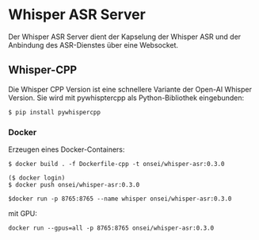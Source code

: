 # Whisper ASR Server

Der Whisper ASR Server dient der Kapselung der Whisper ASR und der Anbindung des ASR-Dienstes über eine Websocket.


## Whisper-CPP

Die Whisper CPP Version ist eine schnellere Variante der Open-AI Whisper Version. Sie wird mit pywhisptercpp
als Python-Bibliothek eingebunden:

    $ pip install pywhispercpp


### Docker

Erzeugen eines Docker-Containers:

    $ docker build . -f Dockerfile-cpp -t onsei/whisper-asr:0.3.0

    ($ docker login)
    $ docker push onsei/whisper-asr:0.3.0
    
    $docker run -p 8765:8765 --name whisper onsei/whisper-asr:0.3.0

mit GPU:

    docker run --gpus=all -p 8765:8765 onsei/whisper-asr:0.3.0


